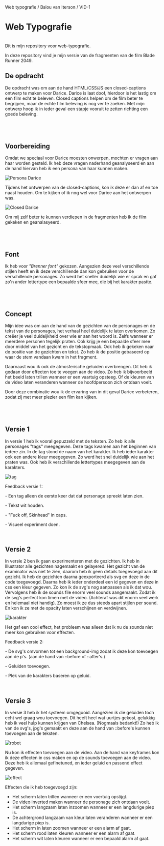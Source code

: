 <p>Web typografie / Balou van Iterson / VID-1</p>
<h1>Web Typografie</h1>
<p><br />Dit is mijn repository voor web-typografie.</p>
<p>In deze repository vind je mijn versie van de fragmenten van de film Blade Runner 2049.</p>
<h2>De opdracht</h2>
<p>De opdracht was om aan de hand HTML/CSS/JS een closed-captions ontwerp te maken voor Darice. Darice is laat doof, hierdoor is het lastig om een film echt te beleven. Closed captions helpen om de film beter te begrijpen, maar de echte film beleving is nog ver te zoeken. Met mijn ontwerp hoop ik in ieder geval een stapje vooruit te zetten richting een goede beleving.&nbsp;</p>
<h2>&nbsp;</h2>
<h2>Voorbereiding</h2>
<p>Omdat we speciaal voor Darice moesten onwerpen, mochten er vragen aan haar worden gesteld. Ik heb deze vragen naderhand geanalyseerd en aan de hand hiervan heb ik een persona van haar kunnen maken.</p>
<p><img src="/darice.jpg" alt="Persona Darice" /></p>
<p>Tijdens het ontwerpen van de closed-captions, kon ik deze er dan af en toe naast houden. Om te kijken of ik nog wel voor Darice aan het ontwerpen was.</p>
<p><img src="/dariceclosed.png" alt="Closed Darice" /></p>
<p>Om mij zelf beter te kunnen verdiepen in de fragmenten heb ik de film gekeken en geanalasyeerd.&nbsp;</p>
<h2>&nbsp;</h2>
<h2>Font</h2>
<p>Ik heb voor <em>"Brenner font"&nbsp;</em>gekozen. Aangezien deze veel verschillende stijlen heeft en ik deze verschillende dan kon gebruiken voor de verschillende personages. Zo werd het sneller duidelijk wie er sprak en gaf zo'n ander lettertype een bepaalde sfeer mee, die bij het karakter pastte.</p>
<h2>&nbsp;</h2>
<h2>Concept</h2>
<p>Mijn idee was om aan de hand van de gezichten van de personages en de tekst van de personages, het verhaal heel duidelijk te laten overkomen. Zo cre&euml;er je veel duideijkheid over wie er aan het woord is. Zelfs wanneer er meerdere personen tegelijk praten. Ook krijg je een bepaalde sfeer mee door middel van het gezicht en de tekstopmaak. Ook heb ik gekeken naar de positie van de gezichten en tekst. Zo heb ik de positie gebaseerd op waar de stem vandaan kwam in het fragment.&nbsp;</p>
<p>Daarnaast wou ik ook de atmosferische geluiden overbrengen. Dit heb ik gedaan door effecten toe te voegen aan de video. Zo heb ik bijvoorbeeld het beeld laten trillen wanneer er een vaartuig opsteeg. Of de kleuren van de video laten veranderen wanneer de hoofdpersoon zich ontdaan voelt.</p>
<p>Door deze combinatie wou ik de ervaring van in dit geval Darice verbeteren, zodat zij met meer plezier een film kan kijken.</p>
<h2>&nbsp;</h2>
<h2>Versie 1</h2>
<p>In versie 1 heb ik vooral gepuzzeld met de teksten. Zo heb ik alle personages "tags" meegegeven. Deze tags kwamen aan het beginnen van iedere zin. In de tag stond de naam van het karakter. Ik heb ieder karakter ook een andere kleur meegegeven. Zo werd het snel duidelijk wie aan het praten was. Ook heb ik verschillende lettertypes meegegeven aan de karakters.</p>
<p><img src="tag.jpg" alt="tag" /></p>
<p>Feedback versie 1:</p>
<p>- Een tag alleen de eerste keer dat dat personage spreekt laten zien.</p>
<p>- Tekst wit houden.</p>
<p>- "Fuck off, Skinhead" in caps.&nbsp;</p>
<p>- Visueel experiment doen.</p>
<p>&nbsp;</p>
<h2>Versie 2</h2>
<p>In versie 2 ben ik gaan experimenteren met de gezichten. Ik heb in Illustrator alle gezichten nagemaakt en gelayered. Het gezicht van de examinator was niet te zien, daarom heb ik geen details toegevoegd aan dit gezicht. Ik heb de gezichten daarna geexporteerd als svg en deze in de code toegevoegd. Daarna heb ik ieder onderdeel een id gegeven en deze in css een kleur gegeven. Zo kon ik de svg's nog aanpassen als ik dat wou. Vervolgens heb ik de sounds file enorm veel sounds aangemaakt. Zodat ik de svg's perfect kon timen met de video. (Achteraf was dit enorm veel werk en helemaal niet handig). Zo moest ik ze dus steeds apart stijlen per sound. En kon ik ze met de opacity laten verschijnen en verdwijnen.&nbsp;</p>
<p><img src="/joekarakter.png" alt="karakter" /></p>
<p>Het gaf een cool effect, het probleem was alleen dat ik nu de sounds niet meer kon gebruiken voor effecten.&nbsp;</p>
<p>Feedback versie 2:</p>
<p>- De svg's omvormen tot een background-img zodat ik deze kon toevoegen aan de p's. (aan de hand van ::before of ::after's.)</p>
<p>- Geluiden toevoegen.</p>
<p>- Plek van de karakters baseren op geluid.</p>
<p>&nbsp;</p>
<h2>Versie 3</h2>
<p>In versie 3 heb ik het systeem omgegooid. Aangezien ik die geluiden toch echt wel graag wou toevoegen. Dit heeft heel wat uurtjes gekost, gelukkig heb ik veel hulp kunnen krijgen van Chelsea. (Nogmaals bedankt!) Zo heb ik van de svg's, jpg's gemaakt en deze aan de hand van ::before's kunnen toevoegen aan de teksten.&nbsp;</p>
<p><img src="/robotcode.png" alt="robot" /></p>
<p>Nu kon ik effecten toevoegen aan de video. Aan de hand van keyframes kon ik deze effecten in css maken en op de sounds toevoegen aan de video. Deze heb ik allemaal gefinetuned, en ieder geluid en passend effect gegeven.</p>
<p><img src="/shakecode.png" alt="effect" /></p>
<p>Effecten die ik heb toegevoegd zijn:&nbsp;</p>
<ul>
<li>Het scherm laten trillen wanneer er een voertuig opstijgt.</li>
<li>De video inverted maken wanneer de personage zich ontdaan voelt.</li>
<li>Het scherm langzaam laten inzoomen wanneer er een langdurige piep is.</li>
<li>De achtergrond langzaam van kleur laten veranderen wanneer er een langdurige piep is.</li>
<li>Het scherm in laten zoomen wanneer er een alarm af gaat.</li>
<li>Het scherm rood laten kleuren wanneer er een alarm af gaat.</li>
<li>Het scherm wit laten kleuren wanneer er een bepaald alarm af gaat.</li>
</ul>
